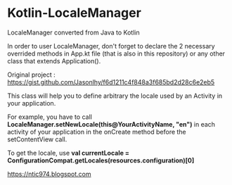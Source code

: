 # Kotlin-LocaleManager
LocaleManager converted from Java to Kotlin

In order to user LocaleManager, don't forget to declare the 2 necessary overrided methods in App.kt file (that is also in this repository) or any other class that extends Application().

Original project :
https://gist.github.com/Jasonlhy/f6d1211c4f848a3f685bd2d28c6e2eb5

This class will help you to define arbitrary the locale used by an Activity in your application.

For example, you have to call **LocaleManager.setNewLocale(this@YourActivityName, "en")** in each activity of your application in the onCreate method before the setContentView call.

To get the locale, use **val currentLocale = ConfigurationCompat.getLocales(resources.configuration)[0]**

https://ntic974.blogspot.com

